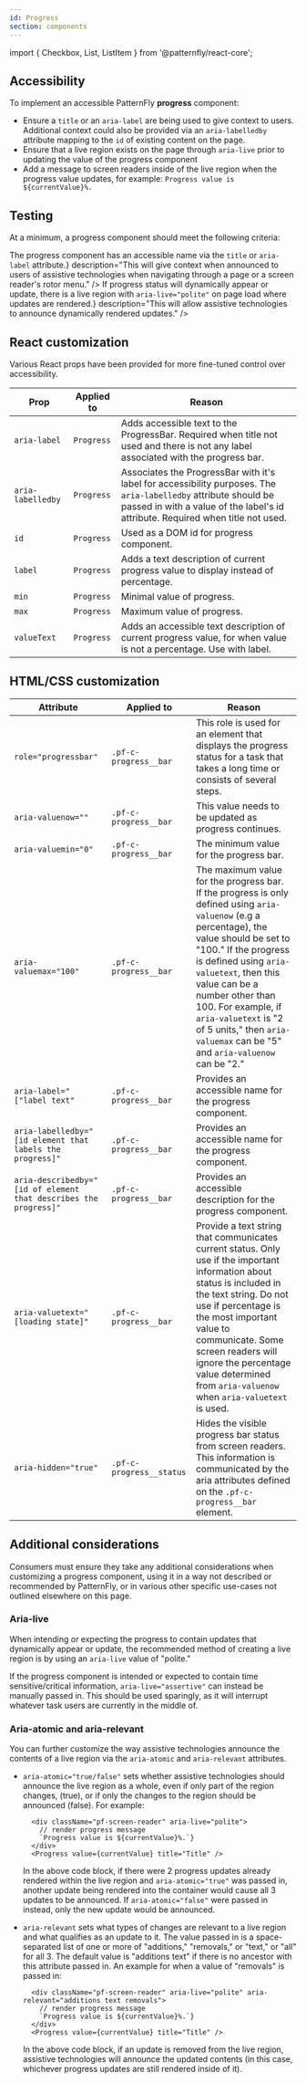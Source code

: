 ```yaml
---
id: Progress
section: components
---
```


import { Checkbox, List, ListItem } from '@patternfly/react-core';


## Accessibility

To implement an accessible PatternFly **progress** component:
- Ensure a `title` or an `aria-label` are being used to give context to users. Additional context could also be provided via an `aria-labelledby` attribute mapping to the `id` of existing content on the page.
- Ensure that a live region exists on the page through `aria-live` prior to updating the value of the progress component
- Add a message to screen readers inside of the live region when the progress value updates, for example: `Progress value is ${currentValue}%.`


## Testing

At a minimum, a progress component should meet the following criteria:

<List isPlain>
  <ListItem>
    <Checkbox id="progress-a11y-checkbox-1" label={<span>The progress component has an accessible name via the <code class="ws-code">title</code> or <code class="ws-code">aria-label</code> attribute.</span>} description="This will give context when announced to users of assistive technologies when navigating through a page or a screen reader's rotor menu." />
  </ListItem>
  <ListItem>
    <Checkbox id="progress-a11y-checkbox-2" label={<span>If progress status will dynamically appear or update, there is a live region with <code class="ws-code">aria-live="polite"</code> on page load where updates are rendered.</span>} description="This will allow assistive technologies to announce dynamically rendered updates." />
  </ListItem>
</List>


## React customization

Various React props have been provided for more fine-tuned control over accessibility.

| Prop | Applied to | Reason | 
|---|---|---|
| `aria-label` | `Progress` | Adds accessible text to the ProgressBar. Required when title not used and there is not any label associated with the progress bar. |
| `aria-labelledby` | `Progress` | Associates the ProgressBar with it's label for accessibility purposes. The `aria-labelledby` attribute should be passed in with a value of the label's id attribute. Required when title not used. |
| `id` | `Progress` | Used as a DOM id for progress component. |
| `label` | `Progress` | Adds a text description of current progress value to display instead of percentage. |
| `min` | `Progress` | Minimal value of progress. |
| `max` | `Progress` | Maximum value of progress. |
| `valueText` | `Progress` | Adds an accessible text description of current progress value, for when value is not a percentage. Use with label. |




## HTML/CSS customization

| Attribute | Applied to | Reason |
| -- | -- | -- |
| `role="progressbar"` | `.pf-c-progress__bar` |  This role is used for an element that displays the progress status for a task that takes a long time or consists of several steps. |
| `aria-valuenow=""` | `.pf-c-progress__bar` |  This value needs to be updated as progress continues. |
| `aria-valuemin="0"` | `.pf-c-progress__bar` |  The minimum value for the progress bar. |
| `aria-valuemax="100"` | `.pf-c-progress__bar` |  The maximum value for the progress bar. If the progress is only defined using `aria-valuenow` (e.g a percentage), the value should be set to "100." If the progress is defined using `aria-valuetext`, then this value can be a number other than 100. For example, if `aria-valuetext` is "2 of 5 units," then `aria-valuemax` can be "5" and `aria-valuenow` can be "2." |
| `aria-label="["label text"` | `.pf-c-progress__bar` | Provides an accessible name for the progress component. |
| `aria-labelledby="[id element that labels the progress]"` | `.pf-c-progress__bar` | Provides an accessible name for the progress component. |
| `aria-describedby="[id of element that describes the progress]"` | `.pf-c-progress__bar` | Provides an accessible description for the progress component. |
| `aria-valuetext="[loading state]"` | `.pf-c-progress__bar` |  Provide a text string that communicates current status. Only use if the important information about status is included in the text string. Do not use if percentage is the most important value to communicate. Some screen readers will ignore the percentage value determined from `aria-valuenow` when `aria-valuetext` is used. |
| `aria-hidden="true"` | `.pf-c-progress__status` |  Hides the visible progress bar status from screen readers. This information is communicated by the aria attributes defined on the `.pf-c-progress__bar` element. |


## Additional considerations

Consumers must ensure they take any additional considerations when customizing a progress component, using it in a way not described or recommended by PatternFly, or in various other specific use-cases not outlined elsewhere on this page.

### Aria-live

When intending or expecting the progress to contain updates that dynamically appear or update, the recommended method of creating a live region is by using an `aria-live` value of "polite."

If the progress component is intended or expected to contain time sensitive/critical information, `aria-live="assertive"` can instead be manually passed in. This should be used sparingly, as it will interrupt whatever task users are currently in the middle of.

### Aria-atomic and aria-relevant

You can further customize the way assistive technologies announce the contents of a live region via the `aria-atomic` and `aria-relevant` attributes.

- `aria-atomic="true/false"` sets whether assistive technologies should announce the live region as a whole, even if only part of the region changes, (true), or if only the changes to the region should be announced (false). For example:

  ```noLive
    <div className="pf-screen-reader" aria-live="polite">
      // render progress message
      `Progress value is ${currentValue}%.`}
    </div>
    <Progress value={currentValue} title="Title" />
  ```

  In the above code block, if there were 2 progress updates already rendered within the live region and `aria-atomic="true"` was passed in, another update being rendered into the container would cause all 3 updates to be announced. If `aria-atomic="false"` were passed in instead, only the new update would be announced.

- `aria-relevant` sets what types of changes are relevant to a live region and what qualifies as an update to it. The value passed in is a space-separated list of one or more of "additions," "removals," or "text," or "all" for all 3. The default value is "additions text" if there is no ancestor with this attribute passed in. An example for when a value of "removals" is passed in:

  ```noLive
    <div className="pf-screen-reader" aria-live="polite" aria-relevant="additions text removals">
      // render progress message
      `Progress value is ${currentValue}%.`}
    </div>
    <Progress value={currentValue} title="Title" />
  ```

  In the above code block, if an update is removed from the live region, assistive technologies will announce the updated contents (in this case, whichever progress updates are still rendered inside of it).